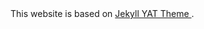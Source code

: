 <div>
  This website is based on
  <a href="https://github.com/jeffreytse/jekyll-theme-yat">
    Jekyll YAT Theme
  </a>.
</div>
